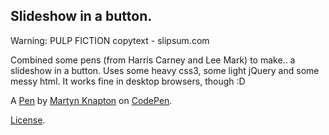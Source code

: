 Slideshow in a button.
----------------------
Warning: PULP FICTION copytext - slipsum.com

Combined some pens (from Harris Carney and Lee Mark) to make.. a slideshow in a button.  Uses some heavy css3, some light jQuery and some messy html. It works fine in desktop browsers, though :D



A [Pen](https://codepen.io/designmechanic/pen/azdowqg) by [Martyn Knapton](https://codepen.io/designmechanic) on [CodePen](https://codepen.io).

[License](https://codepen.io/license/pen/azdowqg).